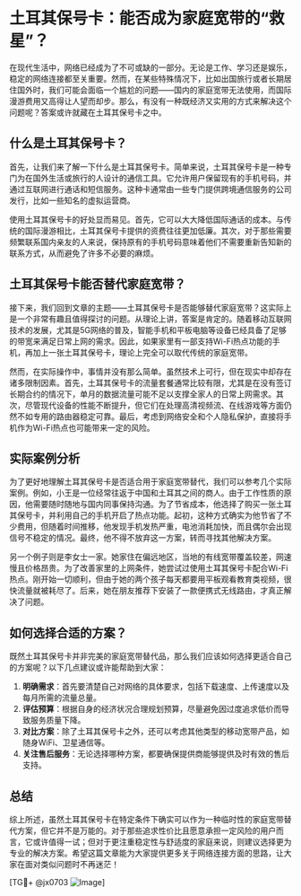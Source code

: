 # 土耳其保号卡：能否成为家庭宽带的“救星”？

在现代生活中，网络已经成为了不可或缺的一部分。无论是工作、学习还是娱乐，稳定的网络连接都至关重要。然而，在某些特殊情况下，比如出国旅行或者长期居住国外时，我们可能会面临一个尴尬的问题——国内的家庭宽带无法使用，而国际漫游费用又高得让人望而却步。那么，有没有一种既经济又实用的方式来解决这个问题呢？答案或许就藏在土耳其保号卡之中。

## 什么是土耳其保号卡？

首先，让我们来了解一下什么是土耳其保号卡。简单来说，土耳其保号卡是一种专门为在国外生活或旅行的人设计的通信工具。它允许用户保留现有的手机号码，并通过互联网进行通话和短信服务。这种卡通常由一些专门提供跨境通信服务的公司发行，比如一些知名的虚拟运营商。

使用土耳其保号卡的好处显而易见。首先，它可以大大降低国际通话的成本。与传统的国际漫游相比，土耳其保号卡提供的资费往往更加低廉。其次，对于那些需要频繁联系国内亲友的人来说，保持原有的手机号码意味着他们不需要重新告知新的联系方式，从而避免了许多不必要的麻烦。

## 土耳其保号卡能否替代家庭宽带？

接下来，我们回到文章的主题——土耳其保号卡是否能够替代家庭宽带？这实际上是一个非常有趣且值得探讨的问题。从理论上讲，答案是肯定的。随着移动互联网技术的发展，尤其是5G网络的普及，智能手机和平板电脑等设备已经具备了足够的带宽来满足日常上网的需求。因此，如果家里有一部支持Wi-Fi热点功能的手机，再加上一张土耳其保号卡，理论上完全可以取代传统的家庭宽带。

然而，在实际操作中，事情并没有那么简单。虽然技术上可行，但在现实中却存在诸多限制因素。首先，土耳其保号卡的流量套餐通常比较有限，尤其是在没有签订长期合约的情况下，单月的数据流量可能不足以支撑全家人的日常上网需求。其次，尽管现代设备的性能不断提升，但它们在处理高清视频流、在线游戏等方面仍然不如专用的路由器稳定可靠。最后，考虑到网络安全和个人隐私保护，直接将手机作为Wi-Fi热点也可能带来一定的风险。

## 实际案例分析

为了更好地理解土耳其保号卡是否适合用于家庭宽带替代，我们可以参考几个实际案例。例如，小王是一位经常往返于中国和土耳其之间的商人。由于工作性质的原因，他需要随时随地与国内同事保持沟通。为了节省成本，他选择了购买一张土耳其保号卡，并利用自己的手机开启了热点功能。起初，这种方式确实为他节省了不少费用，但随着时间推移，他发现手机发热严重，电池消耗加快，而且偶尔会出现信号不稳定的情况。最终，他不得不放弃这一方案，转而寻找其他解决方案。

另一个例子则是李女士一家。她家住在偏远地区，当地的有线宽带覆盖较差，网速慢且价格昂贵。为了改善家里的上网条件，她尝试过使用土耳其保号卡配合Wi-Fi热点。刚开始一切顺利，但由于她的两个孩子每天都要用平板观看教育类视频，很快流量就被耗尽了。后来，她在朋友推荐下安装了一款便携式无线路由，才真正解决了问题。

## 如何选择合适的方案？

既然土耳其保号卡并非完美的家庭宽带替代品，那么我们应该如何选择更适合自己的方案呢？以下几点建议或许能帮助到大家：

1. **明确需求**：首先要清楚自己对网络的具体要求，包括下载速度、上传速度以及每月所需的流量总量。
2. **评估预算**：根据自身的经济状况合理规划预算，尽量避免因过度追求低价而导致服务质量下降。
3. **对比方案**：除了土耳其保号卡之外，还可以考虑其他类型的移动宽带产品，如随身WiFi、卫星通信等。
4. **关注售后服务**：无论选择哪种方案，都要确保提供商能够提供及时有效的售后支持。

## 总结

综上所述，虽然土耳其保号卡在特定条件下确实可以作为一种临时性的家庭宽带替代方案，但它并不是万能的。对于那些追求性价比且愿意承担一定风险的用户而言，它或许值得一试；但对于更注重稳定性与舒适度的家庭来说，则建议选择更为专业的解决方案。希望这篇文章能为大家提供更多关于网络连接方面的思路，让大家在面对类似问题时不再迷茫！

[TG💪+ @jx0703 ![Image](https://github.com/user-attachments/assets/dbca1d08-cadb-493c-b0ec-ad6f7a83f270)]